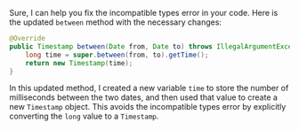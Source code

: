 Sure, I can help you fix the incompatible types error in your code. Here is the updated `between` method with the necessary changes:

```java
@Override
public Timestamp between(Date from, Date to) throws IllegalArgumentException {
    long time = super.between(from, to).getTime();
    return new Timestamp(time);
}
```

In this updated method, I created a new variable `time` to store the number of milliseconds between the two dates, and then used that value to create a new `Timestamp` object. This avoids the incompatible types error by explicitly converting the `long` value to a `Timestamp`.